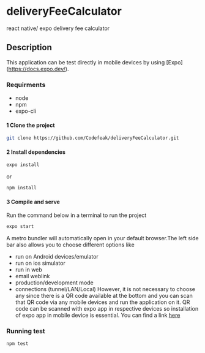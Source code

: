 # deliveryFeeCalculator
react native/ expo delivery fee calculator 

## Description
This application can be test directly in mobile devices by using [Expo] (https://docs.expo.dev/).

### Requirments

* node
* npm
* expo-cli

#### 1 Clone the project
```bash
git clone https://github.com/Codefeak/deliveryFeeCalculator.git
```

#### 2 Install dependencies
```bash
expo install
```
or
```bash
npm install
```
#### 3 Compile and serve
Run the command below in a terminal to run the project 
```bash
expo start
```
A metro bundler will automatically open in your default browser.The left side bar also allows you to choose different options like
* run on Android devices/emulator
* run on ios simulator
* run in web
* email weblink
* production/development mode
* connections (tunnel/LAN/Local)
However, it is not necessary to choose any since there is a QR code available at the bottom and you can scan that QR code via any mobile devices and run the application on it. QR code can be scanned with expo app in respective devices so installation of expo app in mobile device is essential. You can find a link [here](https://expo.dev/tools)

### Running test
```bash
npm test
```



